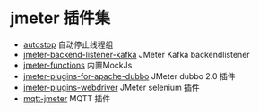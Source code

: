 # jmeter 插件集

- [autostop](autostop) 自动停止线程组
- [jmeter-backend-listener-kafka](jmeter-backend-listener-kafka) JMeter Kafka backendlistener
- [jmeter-functions](jmeter-functions) 内置MockJs
- [jmeter-plugins-for-apache-dubbo](jmeter-plugins-for-apache-dubbo) JMeter dubbo 2.0 插件
- [jmeter-plugins-webdriver](jmeter-plugins-webdriver) JMeter selenium 插件
- [mqtt-jmeter](mqtt-jmeter) MQTT 插件
